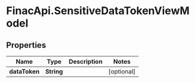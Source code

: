 # FinacApi.SensitiveDataTokenViewModel

## Properties
Name | Type | Description | Notes
------------ | ------------- | ------------- | -------------
**dataToken** | **String** |  | [optional] 
